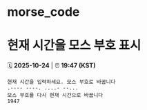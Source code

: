 # morse_code
# 현재 시간을 모스 부호 표시
<!-- MORSE_TIME_START -->
🗓️ **2025-10-24** | ⏰ **19:47 (KST)**

```
현재 시간을 입력하세요. 모스 부호로 바꿉니다
.---- ----. ....- --...
모스 부호를 다시 현재 시간으로 바꿉니다
1947
```
<!-- MORSE_TIME_END -->
